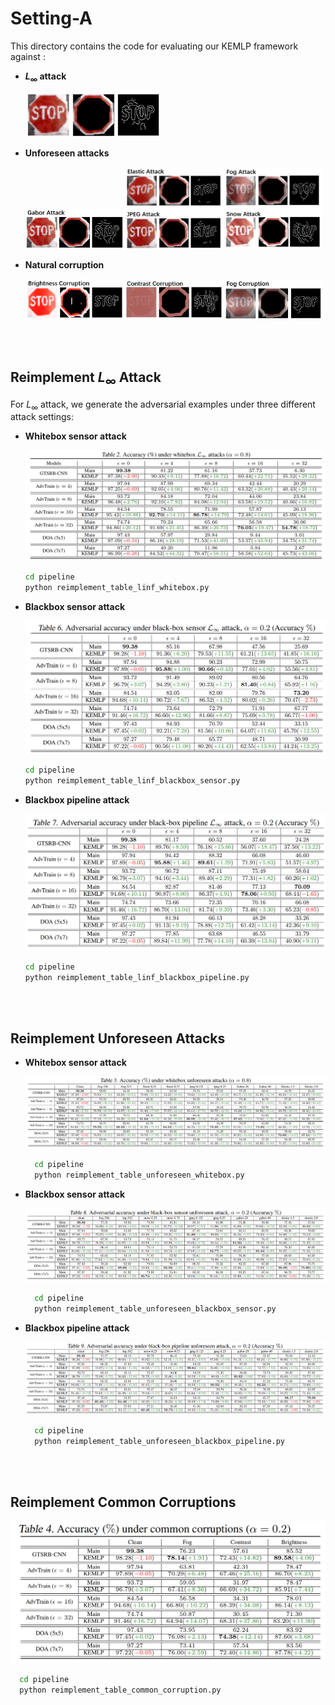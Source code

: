 

# Setting-A

This directory contains the code for evaluating our KEMLP framework against :

* **$L_\infty$ attack**

  <img src="img\0.png" width="45%" />

* **Unforeseen attacks**

  <img src="img\1.png" width="33%" /><img src="img\2.png" width="33%" /><img src="img\3.png" width="33%" />

* **Natural corruption**

  <img src="img\4.png" width="33%" /><img src="img\5.png" width="33%" /><img src="img\6.png" width="33%" />

<br><br>

## Reimplement $L_\infty$ Attack

For $L_{\infty}$ attack, we generate the adversarial examples under three different attack settings:

* **Whitebox sensor attack**

  <img src="img\7.png" alt="image-20210211193830941"  />

  ```bash
  cd pipeline
  python reimplement_table_linf_whitebox.py
  ```

* **Blackbox sensor attack**

  <img src="img\8.png" alt="image-20210211194144345"  />

  ```bash
  cd pipeline
  python reimplement_table_linf_blackbox_sensor.py
  ```

* **Blackbox pipeline attack**

  <img src="img\9.png" alt="image-20210211194220988"  />
  
    ```bash
    cd pipeline
    python reimplement_table_linf_blackbox_pipeline.py
    ```

<br><br>

## Reimplement Unforeseen Attacks

* **Whitebox sensor attack**

  <img src="img\10.png" alt="image-20210211204347658"  />

  ```bash
    cd pipeline
    python reimplement_table_unforeseen_whitebox.py
  ```

* **Blackbox sensor attack**

  <img src="img\11.png" alt="image-20210211205621986"  />

  ```bash
    cd pipeline
    python reimplement_table_unforeseen_blackbox_sensor.py
  ```

* **Blackbox pipeline attack**

  <img src="img\12.png" alt="image-20210211205742555"  />

  ```bash
    cd pipeline
    python reimplement_table_unforeseen_blackbox_pipeline.py
  ```

<br><br>

## Reimplement Common Corruptions

<img src="img\13.png" alt="image-20210211210026437"  />

```bash
  cd pipeline
  python reimplement_table_common_corruption.py
```

